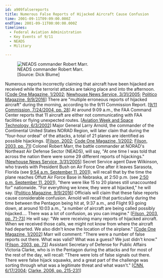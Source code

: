```yaml
---
id: a909falsereports
title: Numerous False Reports of Hijacked Aircraft Cause Confusion
time: 2001-09-11T09:09:00.000Z
endTime: 2001-09-11T00:00:00.000Z
timelines:
  - Federal Aviation Administration
  - Key Events of 9/11
  - NEADS
  - Military

---
```


<figure class="image">
  <img alt="NEADS commander Robert Marr." src="http://cdn.historycommons.org/images/events/293_robert_marr2050081722-9715.jpg" />
  <figcaption>NEADS commander Robert Marr.<br>[Source: Dick Blume]</figcaption>
</figure>

Numerous reports incorrectly claiming that aircraft have been hijacked are received while the terrorist attacks are taking place and into the afternoon. [[Code One Magazine, 1/2002][1]; [Newhouse News Service, 3/31/2005][2]; [Politico Magazine, 9/9/2016][3]] There are "multiple erroneous reports of hijacked aircraft" during the morning, according to the 9/11 Commission Report. [[9/11 Commission, 7/24/2004, pp. 28][4]] At around 9:09 a.m., the FAA Command Center reports that 11 aircraft are either not communicating with FAA facilities or flying unexpected routes. [[Aviation Week and Space Technology, 6/3/2002][5]] Major General Larry Arnold, the commander of the Continental United States NORAD Region, will later claim that during the "four-hour ordeal" of the attacks, a total of 21 planes are identified as possible hijackings. [[Filson, 2002][6]; [Code One Magazine, 1/2002][1]; [Filson, 2003, pp. 71][7]] Colonel Robert Marr, the battle commander at NORAD's Northeast Air Defense Sector (NEADS), will say, "At one time I was told that across the nation there were some 29 different reports of hijackings." [[Newhouse News Service, 3/31/2005][2]] Secret Service agent Dave Wilkinson, who travels with President Bush on Air Force One after it leaves Sarasota, Florida (see [9:54 a.m. September 11, 2001](/timeline/#a955takeoff)), will recall that by the time the plane reaches Offutt Air Force Base in Nebraska, at 2:50 p.m. (see [2:50 p.m. September 11, 2001](/timeline/#a250omaha)), "there were like 15 to 20 planes still unaccounted for" nationwide. "For everything we knew, they were all hijacked," he will say. [[Politico Magazine, 9/9/2016][3]] Officials will claim that these false reports cause considerable confusion. Arnold will recall that particularly during the time between the Pentagon being hit at, 9:37 a.m., and Flight 93 going down, at around 10:03 a.m., "a number of aircraft are being called possibly hijacked.&#x2026; There was a lot of confusion, as you can imagine." [[Filson, 2003, pp. 71-73][7]] He will say: "We were receiving many reports of hijacked aircraft. When we received those calls, we might not know from where the aircraft had departed. We also didn't know the location of the airplane." [[Code One Magazine, 1/2002][1]] Marr will comment: "There were a number of false reports out there. What was valid? What was a guess? We just didn't know." [[Filson, 2003, pp. 73][7]] Assistant Secretary of Defense for Public Affairs Victoria Clarke, who is in the Pentagon during the attacks and for most of the rest of the day, will recall: "There were lots of false signals out there. There were false hijack squawks, and a great part of the challenge was sorting through what was a legitimate threat and what wasn't." [[CNN, 6/17/2004][8]; [Clarke, 2006, pp. 215-231][9]]

[1]: https://web.archive.org/web/20031121154045/http://www.codeonemagazine.com/archives/2002/articles/jan_02/defense/
[2]: https://web.archive.org/web/20050519084002/http://www.newhousenews.com/archive/baker033105.html
[3]: https://www.politico.com/magazine/story/2016/09/were-the-only-plane-in-the-sky-214230
[4]: https://web.archive.org/web/20041020144854/http://www.decloah.com/mirrors/9-11/911_Report.txt
[5]: https://web.archive.org/web/20020917072642/http://www.aviationnow.com/content/publication/awst/20020603/avi_stor.htm
[6]: https://www.scribd.com/document/18740494/T8-B22-Filson-Materials-Fdr-Larry-Arnold-Interview-Notes-Filson-308
[7]: https://www.amazon.com/Air-War-Over-America-Defense/dp/061512416X
[8]: http://www.cnn.com/TRANSCRIPTS/0406/17/pzn.00.html
[9]: https://www.amazon.com/Lipstick-Pig-Winning-No-Spin-Someone/dp/0743271165
